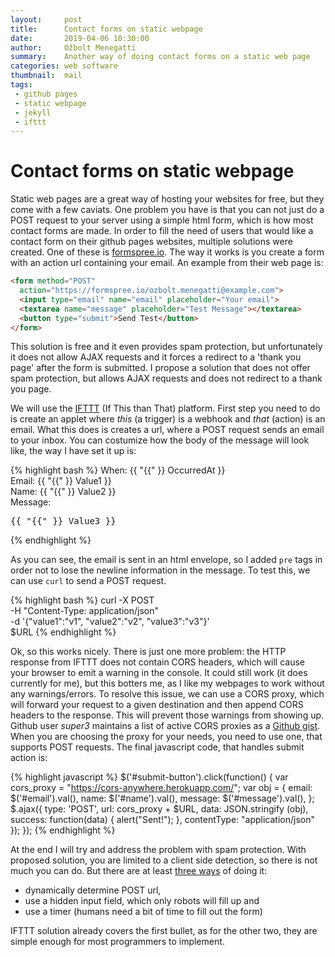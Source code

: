 ```yaml
---
layout:     post
title:      Contact forms on static webpage
date:       2019-04-06 10:30:00
author:     Ožbolt Menegatti
summary:    Another way of doing contact forms on a static web page
categories: web software
thumbnail:  mail
tags:
 - github pages
 - static webpage
 - jekyll
 - ifttt
---
```


# Contact forms on static webpage

Static web pages are a great way of hosting your websites for free, but they come with a few caviats. One problem you have is that you can not just do a POST request to your server using a simple html form, which is how most contact forms are made. In order to fill the need of users that would like a contact form on their github pages websites, multiple solutions were created. One of these is [formspree.io](https://formspree.io). The way it works is you create a form with an action url containing your email. An example from their web page is:

```html
<form method="POST" 
  action="https://formspree.io/ozbolt.menegatti@example.com">
  <input type="email" name="email" placeholder="Your email">
  <textarea name="message" placeholder="Test Message"></textarea>
  <button type="submit">Send Test</button>
</form>
```

This solution is free and it even provides spam protection, but unfortunately it does not allow AJAX requests and it forces a redirect to a 'thank you page' after the form is submitted. I propose a solution that does not offer spam protection, but allows AJAX requests and does not redirect to a thank you page.

We will use the [IFTTT](https://ifttt.com/) (If This than That) platform. First step you need to do is create an applet where *this* (a trigger) is a webhook and *that* (action) is an email. What this does is creates a url, where a POST request sends an email to your inbox. You can costumize how the body of the message will look like, the way I have set it up is:

{% highlight bash %}
When: {{ "{{" }} OccurredAt }} <br>
Email: {{ "{{" }} Value1 }} <br>
Name: {{ "{{" }} Value2 }} <br>
Message:<br>
<pre>{{ "{{" }} Value3 }}</pre>
{% endhighlight %}

As you can see, the email is sent in an html envelope, so I added `pre` tags in order not to lose the newline information in the message. To test this, we can use `curl` to send a POST request.

{% highlight bash %}
curl -X POST \
  -H "Content-Type: application/json" \
  -d '{"value1":"v1", "value2":"v2", "value3":"v3"}' \
  $URL
{% endhighlight %}

Ok, so this works nicely. There is just one more problem: the HTTP response from IFTTT does not contain CORS headers, which will cause your browser to emit a warning in the console. It could still work (it does currently for me), but this botters me, as I like my webpages to work without any warnings/errors. To resolve this issue, we can use a CORS proxy, which will forward your request to a given destination and then append CORS headers to the response. This will prevent those warnings from showing up. Github user *super3* maintains a list of active CORS proxies as a [Github gist](https://gist.github.com/super3/1afdc223e8c67097541b1293c6347599). When you are choosing the proxy for your needs, you need to use one, that supports POST requests. The final javascript code, that handles submit action is:

{% highlight javascript %}
$('#submit-button').click(function() {
    var cors_proxy = "https://cors-anywhere.herokuapp.com/";
    var obj = {
        email: $('#email').val(),
        name: $('#name').val(),
        message: $('#message').val(),
    };
    $.ajax({
        type: 'POST',
        url: cors_proxy + $URL,
        data: JSON.stringify (obj),
        success: function(data) { alert("Sent!"); },
        contentType: "application/json"
    });
});
{% endhighlight %}

At the end I will try and address the problem with spam protection. With proposed solution, you are limited to a client side detection, so there is not much you can do. But there are at least [three ways](https://stackoverflow.com/questions/2230453/spam-prevention-reduction-contact-form) of doing it:

* dynamically determine POST url,
* use a hidden input field, which only robots will fill up and
* use a timer (humans need a bit of time to fill out the form)

IFTTT solution already covers the first bullet, as for the other two, they are simple enough for most programmers to implement.

